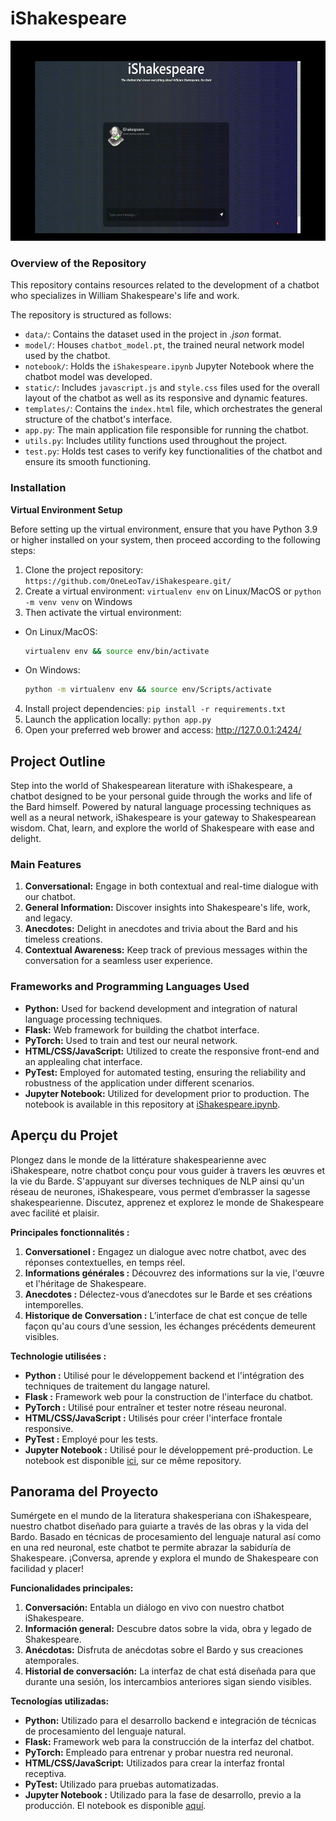 # iShakespeare

<img src="images/chatbot_homepage_gif.gif" alt="iShakespeare Homepage GIF" width="550" height="320">

### Overview of the Repository
This repository contains resources related to the development of a chatbot who specializes in William Shakespeare's life and work.

The repository is structured as follows:

- `data/`: Contains the dataset used in the project in <i>.json</i> format.
- `model/`: Houses `chatbot_model.pt`, the trained neural network model used by the chatbot.
- `notebook/`: Holds the `iShakespeare.ipynb` Jupyter Notebook where the chatbot model was developed.
- `static/`: Includes `javascript.js` and `style.css` files used for the overall layout of the chatbot as well as its responsive and dynamic features.
- `templates/`: Contains the `index.html` file, which orchestrates the general structure of the chatbot's interface.
- `app.py`: The main application file responsible for running the chatbot.
- `utils.py`: Includes utility functions used throughout the project.
- `test.py`: Holds test cases to verify key functionalities of the chatbot and ensure its smooth functioning.

### Installation

**Virtual Environment Setup**

Before setting up the virtual environment, ensure that you have Python 3.9 or higher installed on your system, then proceed according to the following steps:
1. Clone the project repository: `https://github.com/OneLeoTav/iShakespeare.git/`
2. Create a virtual environment: `virtualenv env` on Linux/MacOS or `python -m venv venv` on Windows
3. Then activate the virtual environment:
- On Linux/MacOS:
  ```bash
  virtualenv env && source env/bin/activate
  ```
- On Windows:
    ```bash
    python -m virtualenv env && source env/Scripts/activate
    ```
4. Install project dependencies: `pip install -r requirements.txt`
5. Launch the application locally: `python app.py`
6. Open your preferred web brower and access: http://127.0.0.1:2424/


## Project Outline
Step into the world of Shakespearean literature with iShakespeare, a chatbot designed to be your personal guide through the works and life of the Bard himself. Powered by natural language processing techniques as well as a neural network, iShakespeare is your gateway to Shakespearean wisdom. Chat, learn, and explore the world of Shakespeare with ease and delight.

### Main Features
1. **Conversational:** Engage in both contextual and real-time dialogue with our chatbot.
2. **General Information:** Discover insights into Shakespeare's life, work, and legacy.
3. **Anecdotes:** Delight in anecdotes and trivia about the Bard and his timeless creations.
3. **Contextual Awareness:** Keep track of previous messages within the conversation for a seamless user experience.

### Frameworks and Programming Languages Used
- **Python:** Used for backend development and integration of natural language processing techniques.
- **Flask:** Web framework for building the chatbot interface.
- **PyTorch:** Used to train and test our neural network.
- **HTML/CSS/JavaScript:** Utilized to create the responsive front-end and an applealing chat interface.
- **PyTest:** Employed for automated testing, ensuring the reliability and robustness of the application under different scenarios.
- **Jupyter Notebook:** Utilized for development prior to production. The notebook is available in this repository at [iShakespeare.ipynb](https://github.com/OneLeoTav/iShakespeare/blob/main/notebook/iShakespeare.ipynb).

## Aperçu du Projet
Plongez dans le monde de la littérature shakespearienne avec iShakespeare, notre chatbot conçu pour vous guider à travers les œuvres et la vie du Barde. S'appuyant sur diverses techniques de NLP ainsi qu'un réseau de neurones, iShakespeare, vous permet d’embrasser la sagesse shakespearienne. Discutez, apprenez et explorez le monde de Shakespeare avec facilité et plaisir.


**Principales fonctionnalités :**
1. **Conversationel :** Engagez un dialogue avec notre chatbot, avec des réponses contextuelles, en temps réel. 
2. **Informations générales :** Découvrez des informations sur la vie, l'œuvre et l'héritage de Shakespeare.
4. **Anecdotes :** Délectez-vous d’anecdotes sur le Barde et ses créations intemporelles.
5. **Historique de Conversation :** L’interface de chat est conçue de telle façon qu'au cours d’une session, les échanges précédents demeurent visibles.


**Technologie utilisées :**
- **Python :** Utilisé pour le développement backend et l'intégration des techniques de traitement du langage naturel.
- **Flask :** Framework web pour la construction de l'interface du chatbot.
- **PyTorch :** Utilisé pour entraîner et tester notre réseau neuronal.
- **HTML/CSS/JavaScript :** Utilisés pour créer l'interface frontale responsive.
- **PyTest :** Employé pour les tests.
- **Jupyter Notebook :** Utilisé pour le développement pré-production. Le notebook est disponible [ici](https://github.com/OneLeoTav/iShakespeare/blob/main/notebook/iShakespeare.ipynb), sur ce même repository.

## Panorama del Proyecto
Sumérgete en el mundo de la literatura shakesperiana con iShakespeare, nuestro chatbot diseñado para guiarte a través de las obras y la vida del Bardo. Basado en técnicas de procesamiento del lenguaje natural así como en una red neuronal, este chatbot te permite abrazar la sabiduría de Shakespeare. ¡Conversa, aprende y explora el mundo de Shakespeare con facilidad y placer!


**Funcionalidades principales:**
1. **Conversación:** Entabla un diálogo en vivo con nuestro chatbot iShakespeare.
2. **Información general:** Descubre datos sobre la vida, obra y legado de Shakespeare.
3. **Anécdotas:** Disfruta de anécdotas sobre el Bardo y sus creaciones atemporales.
4. **Historial de conversación:** La interfaz de chat está diseñada para que durante una sesión, los intercambios anteriores sigan siendo visibles.


**Tecnologías utilizadas:**
- **Python:** Utilizado para el desarrollo backend e integración de técnicas de procesamiento del lenguaje natural.
- **Flask:** Framework web para la construcción de la interfaz del chatbot.
- **PyTorch:** Empleado para entrenar y probar nuestra red neuronal.
- **HTML/CSS/JavaScript:** Utilizados para crear la interfaz frontal receptiva.
- **PyTest:** Utilizado para pruebas automatizadas.
- **Jupyter Notebook :** Utilizado para la fase de desarrollo, previo a la producción. El notebook es disponible [aquí](https://github.com/OneLeoTav/iShakespeare/blob/main/notebook/iShakespeare.ipynb).
